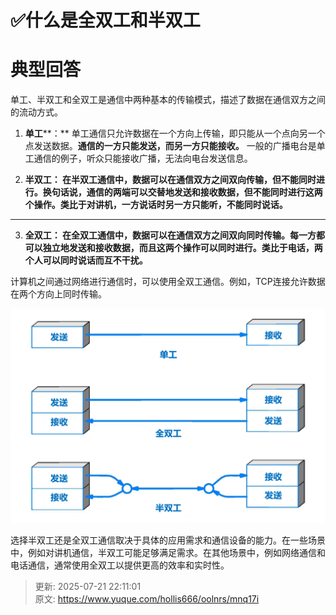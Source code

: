 # ✅什么是全双工和半双工

# 典型回答


单工、半双工和全双工是通信中两种基本的传输模式，描述了数据在通信双方之间的流动方式。



1. **单工****：** 单工通信只允许数据在一个方向上传输，即只能从一个点向另一个点发送数据。**通信的一方只能发送，而另一方只能接收。** 一般的广播电台是单工通信的例子，听众只能接收广播，无法向电台发送信息。



2. **半双工： 在半双工通信中，数据可以在通信双方之间双向传输，但不能同时进行。换句话说，通信的两端可以交替地发送和接收数据，但不能同时进行这两个操作。类比于对讲机，一方说话时另一方只能听，不能同时说话。**

****

3. **全双工： 在全双工通信中，数据可以在通信双方之间双向同时传输。每一方都可以独立地发送和接收数据，而且这两个操作可以同时进行。类比于电话，两个人可以同时说话而互不干扰。**



计算机之间通过网络进行通信时，可以使用全双工通信。例如，TCP连接允许数据在两个方向上同时传输。



![1702715316310-ed7db450-fe99-477b-a40b-bad1a6c89981.png](./img/GHxidtuKjWL5tA1Q/1702715316310-ed7db450-fe99-477b-a40b-bad1a6c89981-788584.png)



选择半双工还是全双工通信取决于具体的应用需求和通信设备的能力。在一些场景中，例如对讲机通信，半双工可能足够满足需求。在其他场景中，例如网络通信和电话通信，通常使用全双工以提供更高的效率和实时性。



> 更新: 2025-07-21 22:11:01  
> 原文: <https://www.yuque.com/hollis666/oolnrs/mnq17i>